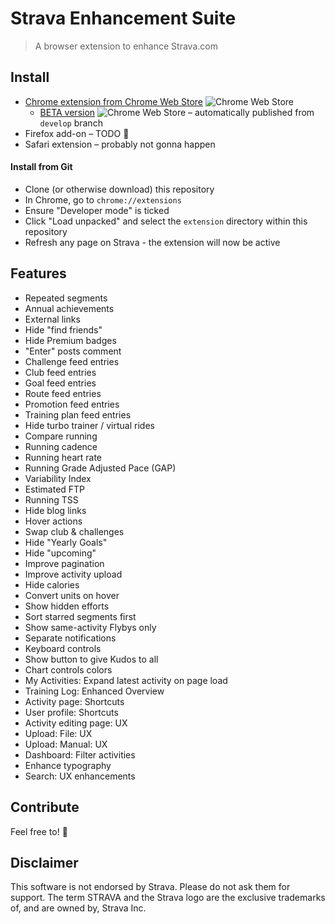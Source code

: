 # Strava Enhancement Suite

> A browser extension to enhance Strava.com

## Install

* [Chrome extension from Chrome Web Store](https://chrome.google.com/webstore/detail/egelalffpmicecakegglddmhlbdiemlg) ![Chrome Web Store](https://img.shields.io/chrome-web-store/v/egelalffpmicecakegglddmhlbdiemlg?label=)
  * [BETA version](https://chrome.google.com/webstore/detail/oaioodcklbhlefejbglemgjndhckgklf) ![Chrome Web Store](https://img.shields.io/chrome-web-store/v/oaioodcklbhlefejbglemgjndhckgklf?label=) – automatically published from `develop` branch
* Firefox add-on – TODO 👷‍
* Safari extension – probably not gonna happen

#### Install from Git

* Clone (or otherwise download) this repository
* In Chrome, go to `chrome://extensions`
* Ensure "Developer mode" is ticked
* Click "Load unpacked" and select the `extension` directory within this repository
* Refresh any page on Strava - the extension will now be active

## Features

* Repeated segments
* Annual achievements
* External links
* Hide "find friends"
* Hide Premium badges
* "Enter" posts comment
* Challenge feed entries
* Club feed entries
* Goal feed entries
* Route feed entries
* Promotion feed entries
* Training plan feed entries
* Hide turbo trainer / virtual rides
* Compare running
* Running cadence
* Running heart rate
* Running Grade Adjusted Pace (GAP)
* Variability Index
* Estimated FTP
* Running TSS
* Hide blog links
* Hover actions
* Swap club & challenges
* Hide "Yearly Goals"
* Hide "upcoming"
* Improve pagination
* Improve activity upload
* Hide calories
* Convert units on hover
* Show hidden efforts
* Sort starred segments first
* Show same-activity Flybys only
* Separate notifications
* Keyboard controls
* Show button to give Kudos to all
* Chart controls colors
* My Activities: Expand latest activity on page load
* Training Log: Enhanced Overview
* Activity page: Shortcuts
* User profile: Shortcuts
* Activity editing page: UX
* Upload: File: UX
* Upload: Manual: UX
* Dashboard: Filter activities
* Enhance typography
* Search: UX enhancements

## Contribute

Feel free to! 🙏

## Disclaimer

This software is not endorsed by Strava. Please do not ask them for support.
The term STRAVA and the Strava logo are the exclusive trademarks of, and are owned by, Strava Inc.
